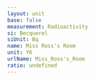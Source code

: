 ```yaml
---
layout: unit
base: false
measurement: Radioactivity
si: Becquerel
siUnit: Bq
name: Miss Ross's Room
unit: Y6
urlName: Miss_Ross's_Room
ratio: undefined
---
```

